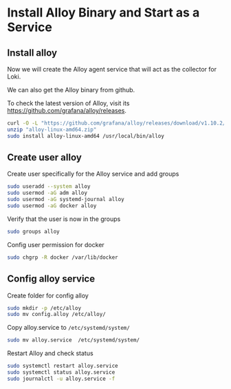 # Install Alloy Binary and Start as a Service

## Install alloy

Now we will create the Alloy agent service that will act as the collector for Loki.

We can also get the Alloy binary from github.

To check the latest version of Alloy, visit its https://github.com/grafana/alloy/releases.

```bash
curl -O -L "https://github.com/grafana/alloy/releases/download/v1.10.2/alloy-linux-amd64.zip"
unzip "alloy-linux-amd64.zip"
sudo install alloy-linux-amd64 /usr/local/bin/alloy
```

## Create user alloy

Create user specifically for the Alloy service and add groups

```bash
sudo useradd --system alloy
sudo usermod -aG adm alloy
sudo usermod -aG systemd-journal alloy
sudo usermod -aG docker alloy
```

Verify that the user is now in the groups

```bash
sudo groups alloy
```

Config user permission for docker

```bash
sudo chgrp -R docker /var/lib/docker
```

## Config alloy service

Create folder for config alloy

```bash
sudo mkdir -p /etc/alloy
sudo mv config.alloy /etc/alloy/
```

Copy alloy.service to `/etc/systemd/system/`

```bash
sudo mv alloy.service  /etc/systemd/system/
```

Restart Alloy and check status

```bash
sudo systemctl restart alloy.service
sudo systemctl status alloy.service
sudo journalctl -u alloy.service -f
```
